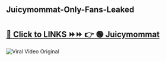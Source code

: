 
 ## Juicymommat-Only-Fans-Leaked

# <h2><a href="https://clipsfans.com/Juicymommat&ref=git">🔗 Click to LINKS ⏩⏩ 👉 🟢 Juicymommat </a></h2>

<a href="https://clipsfans.com/Juicymommat&ref=git" rel="nofollow" data-target="animated-image.originalLink"><img src="https://i.ibb.co.com/xMMVF88/686577567.gif" alt="Viral Video Original" style="max-width: 100%; display: inline-block;" data-target="animated-image.originalImage"></a>
